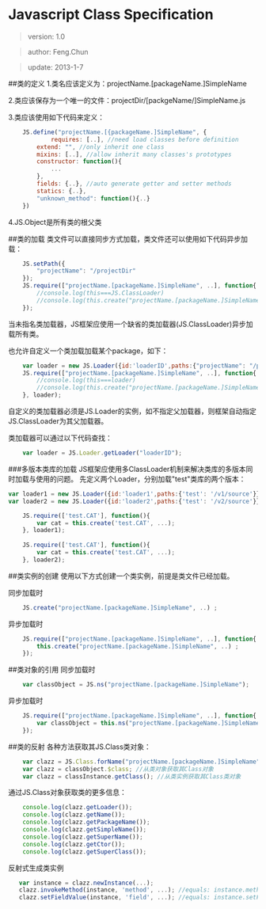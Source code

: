 # Javascript Class Specification 
>version: 1.0

>author: Feng.Chun

>update: 2013-1-7


##类的定义
1.类名应该定义为：projectName.[packageName.]SimpleName

2.类应该保存为一个唯一的文件：projectDir/[packgeName/]SimpleName.js

3.类应该使用如下代码来定义：

```javascript
    JS.define("projectName.[{packageName.]SimpleName", {
    	    requires: [..], //need load classes before definition
	    extend: "", //only inherit one class
	    mixins: [..], //allow inherit many classes's prototypes 
	    constructor: function(){
	  		...
	    },
	    fields: {..}, //auto generate getter and setter methods
	    statics: {..},
	    "unknown_method": function(){..}
    })
```

4.JS.Object是所有类的根父类

  
##类的加载
类文件可以直接同步方式加载，类文件还可以使用如下代码异步加载：

```javascript
    JS.setPath({
   		"projectName": "/projectDir"
    });
    JS.require(["projectName.[packageName.]SimpleName", ..], function{
        //console.log(this===JS.ClassLoader)
        //console.log(this.create("projectName.[packageName.]SimpleName", ..))
    });
```

当未指名类加载器，JS框架应使用一个缺省的类加载器(JS.ClassLoader)异步加载所有类。

也允许自定义一个类加载加载某个package，如下：
   
```javascript
    var loader = new JS.Loader({id:'loaderID',paths:{"projectName": "/projectDir"}});
	JS.require(["projectName.[packageName.]SimpleName", ..], function{
    	//console.log(this===loader)
        //console.log(this.create("projectName.[packageName.]SimpleName", ..))
    }, loader);
```

自定义的类加载器必须是JS.Loader的实例，如不指定父加载器，则框架自动指定JS.ClassLoader为其父加载器。

类加载器可以通过以下代码查找：
   
```javascript
	var loader = JS.Loader.getLoader("loaderID");
```

###多版本类库的加载
JS框架应使用多ClassLoader机制来解决类库的多版本同时加载与使用的问题。
先定义两个Loader，分别加载"test"类库的两个版本：

```javascript
var loader1 = new JS.Loader({id:'loader1',paths:{'test': '/v1/source'}});
var loader2 = new JS.Loader({id:'loader2',paths:{'test': '/v2/source'}});

	JS.require(['test.CAT'], function(){
		var cat = this.create('test.CAT', ...);		
	}, loader1);
	
	JS.require(['test.CAT'], function(){
		var cat = this.create('test.CAT', ...);
	}, loader2);
```

##类实例的创建
使用以下方式创建一个类实例，前提是类文件已经加载。

同步加载时

```javascript
	JS.create("projectName.[packageName.]SimpleName", ..) ;
```

异步加载时

```javascript
	JS.require(["projectName.[packageName.]SimpleName", ..], function{
    	this.create("projectName.[packageName.]SimpleName", ..) ;
    });
```

##类对象的引用
同步加载时

```javascript
	var classObject = JS.ns("projectName.[packageName.]SimpleName");
```
异步加载时

```javascript
	JS.require(["projectName.[packageName.]SimpleName", ..], function{
    	var classObject = this.ns("projectName.[packageName.]SimpleName");
    });
```

##类的反射
各种方法获取其JS.Class类对象：
```javascript
    var clazz = JS.Class.forName("projectName.[packageName.]SimpleName"); //从类名获取其Class对象
    var clazz = classObject.$class; //从类对象获取其Class对象
    var clazz = classInstance.getClass(); //从类实例获取其Class类对象
```

通过JS.Class对象获取类的更多信息：
```javascript
	console.log(clazz.getLoader());
	console.log(clazz.getName());
	console.log(clazz.getPackageName());
	console.log(clazz.getSimpleName());
	console.log(clazz.getSuperName());
	console.log(clazz.getCtor());
	console.log(clazz.getSuperClass());
```

反射式生成类实例
```javascript
   var instance = clazz.newInstance(...);
   clazz.invokeMethod(instance, 'method', ...); //equals: instance.method(...);
   clazz.setFieldValue(instance, 'field', ...); //equals: instance.setField(...);
```




